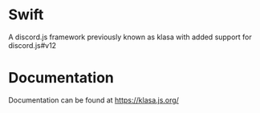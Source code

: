 # Swift
A discord.js framework previously known as klasa with added support for discord.js#v12

# Documentation
Documentation can be found at https://klasa.js.org/

